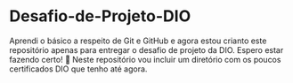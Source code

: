 # Desafio-de-Projeto-DIO
Aprendi o básico a respeito de Git e GitHub e agora estou crianto este repositório apenas para entregar o desafio de projeto da DIO. Espero estar fazendo certo! 😬
Neste repositório vou incluir um diretório com os poucos certificados DIO que tenho até agora.
